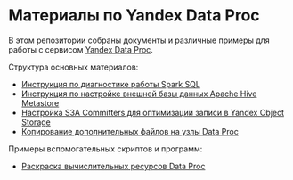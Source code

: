 # Материалы по Yandex Data Proc

В этом репозитории собраны документы и различные примеры для работы с сервисом [Yandex Data Proc](https://cloud.yandex.ru/services/data-proc).

Структура основных материалов:
* [Инструкция по диагностике работы Spark SQL](dataproc-spark-diag/README.md)
* [Инструкция по настройке внешней базы данных Apache Hive Metastore](dataproc-hive/hive-metastore.md)
* [Настройка S3A Committers для оптимизации записи в Yandex Object Storage](dataproc-s3a-committers/README.md)
* [Копирование дополнительных файлов на узлы Data Proc](dataproc-copy-files/README.md)

Примеры вспомогательных скриптов и программ:
* [Раскраска вычислительных ресурсов Data Proc](dp-compute-colorizer/)
